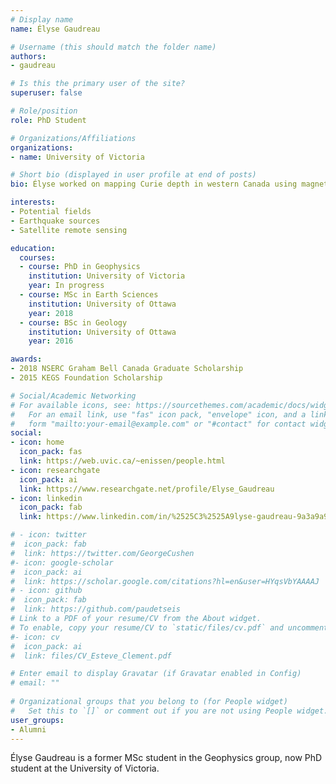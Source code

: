 ```yaml
---
# Display name
name: Élyse Gaudreau

# Username (this should match the folder name)
authors:
- gaudreau

# Is this the primary user of the site?
superuser: false

# Role/position
role: PhD Student

# Organizations/Affiliations
organizations:
- name: University of Victoria

# Short bio (displayed in user profile at end of posts)
bio: Élyse worked on mapping Curie depth in western Canada using magnetic anomaly data. She now studies earthquakes and faulting using remote sensing data.

interests:
- Potential fields
- Earthquake sources
- Satellite remote sensing

education:
  courses:
  - course: PhD in Geophysics
    institution: University of Victoria
    year: In progress
  - course: MSc in Earth Sciences
    institution: University of Ottawa
    year: 2018
  - course: BSc in Geology
    institution: University of Ottawa
    year: 2016

awards:
- 2018 NSERC Graham Bell Canada Graduate Scholarship
- 2015 KEGS Foundation Scholarship

# Social/Academic Networking
# For available icons, see: https://sourcethemes.com/academic/docs/widgets/#icons
#   For an email link, use "fas" icon pack, "envelope" icon, and a link in the
#   form "mailto:your-email@example.com" or "#contact" for contact widget.
social:
- icon: home
  icon_pack: fas
  link: https://web.uvic.ca/~enissen/people.html
- icon: researchgate
  icon_pack: ai
  link: https://www.researchgate.net/profile/Elyse_Gaudreau
- icon: linkedin
  icon_pack: fab
  link: https://www.linkedin.com/in/%2525C3%2525A9lyse-gaudreau-9a3a9a90/?originalSubdomain=ca

# - icon: twitter
#  icon_pack: fab
#  link: https://twitter.com/GeorgeCushen
#- icon: google-scholar
#  icon_pack: ai
#  link: https://scholar.google.com/citations?hl=en&user=HYqsVbYAAAAJ
# - icon: github
#  icon_pack: fab
#  link: https://github.com/paudetseis
# Link to a PDF of your resume/CV from the About widget.
# To enable, copy your resume/CV to `static/files/cv.pdf` and uncomment the lines below.  
#- icon: cv
#  icon_pack: ai
#  link: files/CV_Esteve_Clement.pdf

# Enter email to display Gravatar (if Gravatar enabled in Config)
# email: ""
  
# Organizational groups that you belong to (for People widget)
#   Set this to `[]` or comment out if you are not using People widget.  
user_groups:
- Alumni
---
```


Élyse Gaudreau is a former MSc student in the Geophysics group, now PhD student at the University of Victoria.

